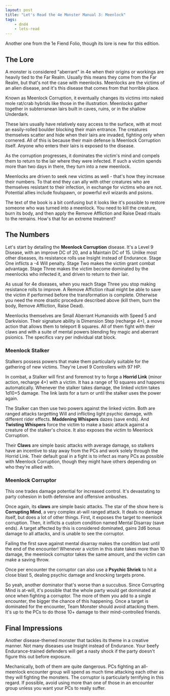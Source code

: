 ```yaml
---
layout: post
title: "Let's Read the 4e Monster Manual 3: Meenlock"
tags:
    - dnd4
    - lets-read
---
```


Another one from the 1e Fiend Folio, though its lore is new for this edition.

## The Lore

A monster is considered "aberrant" in 4e when their origins or workings are
heavily tied to the Far Realm. Usually this means they come from the Far Realm,
but that's not the case with meenlocks. Meenlocks are the victims of an alien
disease, and it's this disease that comes from that horrible place.

Known as Meenlock Corruption, it eventually changes its victims into naked mole
rat/crab hybrids like those in the illustration. Meenlocks gather together in
subterranean lairs built in caves, ruins, or in the shallow Underdark.

These lairs usually have relatively easy access to the surface, with at most an
easily-rolled boulder blocking their main entrance. The creatures themselves
scatter and hide when their lairs are invaded, fighting only when cornered. All
of this is because their main defense is Meenlock Corruption itself. Anyone who
enters their lairs is exposed to the disease.

As the corruption progresses, it dominates the victim's mind and compels them to
return to the lair where they were infected. If such a victim spends more than
two days in there, they turn into a new meenlock.

Meenlocks are driven to seek new victims as well - that's how they increase
their numbers. To that end they can ally with other creatures who are themselves
resistant to their infection, in exchange for victims who are not. Potential
allies include foulspawn, or powerful evil wizards and psions.

The text of the book is a bit confusing but it looks like it's possible to
restore someone who was turned into a meenlock. You need to kill the creature,
burn its body, and then apply the Remove Affliction and Raise Dead rituals to
the remains. How's that for an extreme treatment?

## The Numbers

Let's start by detailing the **Meenlock Corruption** disease. It's a Level 9
Disease, with an improve DC of 20, and a Maintain DC of 15. Unlike most other
diseases, its resistance rolls use Insight instead of Endurance. Stage One
inflicts a -4 Will penalty. Stage Two makes the victim grant combat
advantage. Stage Three makes the victim become dominated by the meenlocks who
infected it, and driven to return to their lair.

As usual for 4e diseases, when you reach Stage Three you stop making resistance
rolls to improve. A Remove Affiction ritual might be able to save the victim if
performed before the transformation is complete. Otherwise you need the more
drastic procedure described above (kill them, burn the body, Remove Affliction,
Raise Dead).

Meenlocks themselves are Small Aberrant Humanoids with Speed 5 and
Darkvision. Their signature ability is Dimension Step (recharge 4+), a move
action that allows them to teleport 8 squares. All of them fight with their
claws and with a suite of mental powers blending fey magic and aberrant
psionics. The specifics vary per individual stat block.

### Meenlock Stalker

Stalkers possess powers that make them particularly suitable for the gathering
of new victims. They're Level 9 Controllers with 97 HP.

In combat, a Stalker will first and foremost try to forge a **Horrid Link**
(minor action, recharge 4+) with a victim. It has a range of 10 squares and
happens automatically. Whenever the stalker takes damage, the linked victim
takes 1d10+5 damage. The link lasts for a turn or until the stalker uses the
power again.

The Stalker can then use two powers against the linked victim. Both are ranged
attacks targetting Will and inflicting light psychic damage, with different
rider effects. **Maddening Whispers** dazes (save ends). And **Twisting
Whispers** force the victim to make a basic attack against a creature of the
stalker's choice. It also exposes the victim to Meenlock Corruption.

Their **Claws** are simple basic attacks with average damage, so stalkers have
an incentive to stay away from the PCs and work solely through the Horrid
Link. Their default goal in a fight is to infect as many PCs as possible with
Meenlock Corruption, though they might have others depending on who they're
allied with.

### Meenlock Corruptor

This one trades damage potential for increased control. It's devastating to
party cohesion in both defensive and offensive ambushes.

Once again, its **claws** are simple basic attacks. The star of the show here is
**Corrupting Mind**, a very complex at-will ranged attack. It deals no damage
itself, but does a lot of other things. First, it exposes the target to meenlock
corruption. Then, it inflicts a custom condition named Mental Disarray (save
ends). A target affected by this is considered dominated, gains 2d6 bonus damage
to all attacks, and is unable to see the corruptor.

Failing the first save against mental disarray makes the condition last until
the end of the encounter! Whenever a victim in this state takes more than 10
damage, the meenlock corruptor takes the same amount, and the victim can make a
saving throw.

Once per encounter the corruptor can also use a **Psychic Shriek** to hit a
close blast 5, dealing psychic damage and knocking targets prone.

So yeah, another dominator that's worse than a succubus. Since Corrupting Mind
is at-will, it's possible that the whole party would get dominated at once when
fighting a corruptor. The more of them you add to a single encounter, the bigger
the chance of this happening. Once a target is dominated for the encounter, Team
Monster should avoid attacking them. It's up to the PCs to do those 10+ damage
to their mind-controlled friends.

## Final Impressions

Another disease-themed monster that tackles its theme in a creative
manner. Not many diseases use Insight instead of Endurance. Your beefy
Endurance-trained defenders will get a nasty shock if the party doesn't figure
this out before exposure.

Mechanically, both of them are quite dangerous. PCs fighting an all-meenlock
encounter group will spend as much time attacking each other as they will
fighting the monsters. The corruptor is particularly terrifying in this
regard. If possible, avoid using more than one of those in an encounter group
unless you want your PCs to really suffer.
